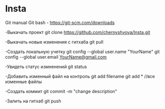 # Insta

Git manual
Git bash - https://git-scm.com/downloads

-Выкачать проект
git clone https://github.com/chernyshvova/Insta.git

-Выкачать новые изменения с гитхаба
git pull

-Создать локальную учетку
git config --global user.name "YourName"
git config --global user.email YourName@gmail.com

-Увидеть статус измненений
git status

-Добавить изменный файл на контроль
git add filename
git add * //все изменные файлы

-Создать коммит
git commit -m "change description"

-Залить на гитхаб
git push
